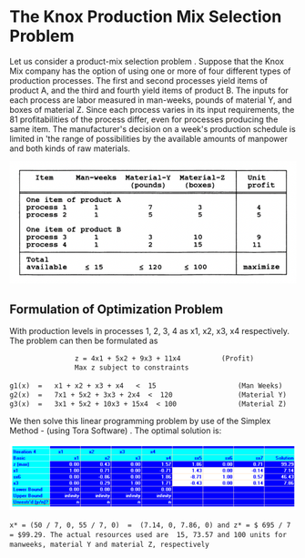 # The Knox Production Mix Selection Problem

Let us consider a product-mix selection problem . 
Suppose that the Knox Mix company has the option of using one or more of four different types of production processes. 
The first and second processes yield items of product A, and the third and fourth yield items of product B. 
The inputs for each process are labor measured in man-weeks, pounds of material Y, and boxes of material Z. 
Since each process varies in its input requirements, the 81 profitabilities of the process differ, even for 
processes producing the same item. The manufacturer's decision on a week's production schedule is limited in 
'the range of possibilities by the available amounts of manpower and both kinds of raw materials.

![alt text](https://github.com/pravahanj/Fuzzy-Mathematical-Programming/blob/cd95740e60f20a86b45e6876aba7f8a550c2bfd1/Images/The%20Knox%20Production%20Mix%20Selection%20Problem%20-%20Table.png)


## Formulation of Optimization Problem

With production levels in processes 1, 2, 3, 4 as x1, x2, x3, x4 respectively. The problem can then be formulated as <br />
```      
                z = 4x1 + 5x2 + 9x3 + 11x4			(Profit)
                Max z subject to constraints 
		
g1(x)  =   x1 + x2 + x3 + x4   <  15			        (Man Weeks) 
g2(x)  =   7x1 + 5x2 + 3x3 + 2x4  <  120		        (Material Y) 
g3(x)  =   3x1 + 5x2 + 10x3 + 15x4  < 100		        (Material Z)
```

We then solve this linear programming problem by use of the Simplex Method - (using Tora Software) . 
The optimal solution is: 

![alt_text](https://github.com/pravahanj/Fuzzy-Mathematical-Programming/blob/e01ee84d45dddbef009d176bcc7a8a2dd118467b/Images/Simplex%20Solution%20of%20Knox%20Problem.PNG)

```x* = (50 / 7, 0, 55 / 7, 0)  =  (7.14, 0, 7.86, 0) and z* = $ 695 / 7 = $99.29. The actual resources used are  15, 73.57 and 100 units for manweeks, material Y and material Z, respectively``` 
